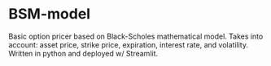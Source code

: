# BSM-model
Basic option pricer based on Black-Scholes mathematical model. Takes into account: asset price, strike price, expiration, interest rate, and volatility. Written in python and deployed w/ Streamlit.
